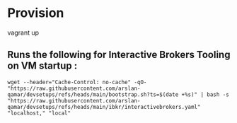 # Provision
vagrant up

## Runs the following for Interactive Brokers Tooling on VM startup : 
`wget --header="Cache-Control: no-cache" -qO- "https://raw.githubusercontent.com/arslan-qamar/devsetups/refs/heads/main/bootstrap.sh?ts=$(date +%s)" | bash -s "https://raw.githubusercontent.com/arslan-qamar/devsetups/refs/heads/main/ibkr/interactivebrokers.yaml" "localhost," "local"`
